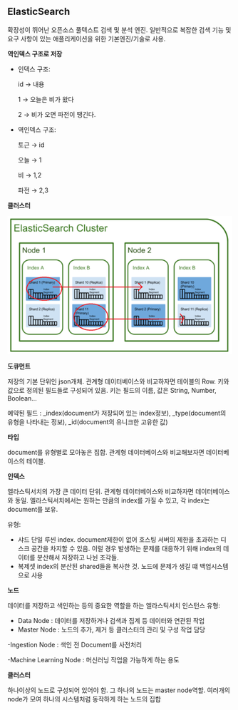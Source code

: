 ## ElasticSearch

확장성이 뛰어난 오픈소스 풀텍스트 검색 및 분석 엔진. 일반적으로 복잡한 검색 기능 및 요구 사항이 있는 애플리케이션을 위한 기본엔진/기술로 사용.

**역인덱스 구조로 저장**

- 인덱스 구조:

    id  → 내용

    1 → 오늘은 비가 왔다

    2 → 비가 오면 파전이 땡긴다.

- 역인덱스 구조:

    토근 → id

    오늘 → 1

    비 → 1,2

    파전 → 2,3

**클러스터**

![chapter_6](assets/img/chapter_7.png)

**도큐먼트**

저장의 기본 단위인 json개체. 관계형 데이터베이스와 비교하자면 테이블의 Row. 키와 값으로 정의된 필드들로 구성되어 있음. 키는 필드의 이름, 값은 String, Number, Boolean...

예약된 필드 : _index(document가 저장되어 있는 index정보), _type(document의 유형을 나타내는 정보), _id(document의 유니크한 고유한 값)

**타입**

document를 유형별로 모아놓은 집합. 관계형 데이터베이스와 비교해보자면 데이터베이스의 테이블.

**인덱스**

엘라스틱서치의 가장 큰 데이터 단위. 관계형 데이터베이스와 비교하자면 데이터베이스와 동일. 엘라스틱서치에서는 원하는 만큼의 index를 가질 수 있고, 각 index는 document를 보유.

유형:

- 샤드
단일 루씬 index. document제한이 없어 호스팅 서버의 제한을 초과하는 디스크 공간을 차지할 수 있음. 이럴 경우 발생하는 문제를 대응하기 위해 index의 데이터를 분산해서 저장하고 나뉜 조각들.
- 복제셋
index의 분산된 shared들을 복사한 것. 노드에 문제가 생길 떄 백업시스템으로 사용

**노드**

데이터를 저장하고 색인하는 등의 중요한 역할을 하는 엘라스틱서치 인스턴스
유형:
- Data Node : 데이터를 저장하거나 검색과 집계 등 데이터와 연관된 작업
- Master Node : 노드의 추가, 제거 등 클러스터의 관리 및 구성 작업 담당

-Ingestion Node : 색인 전 Document를 사전처리

-Machine Learning Node : 머신러닝 작업을 가능하게 하는 용도

**클러스터**

하나이상의 노드로 구성되어 있어야 함. 그 하나의 노드는 master node역할. 여러개의 node가 모여 하나의 시스템처럼 동작하게 하는 노드의 집합
